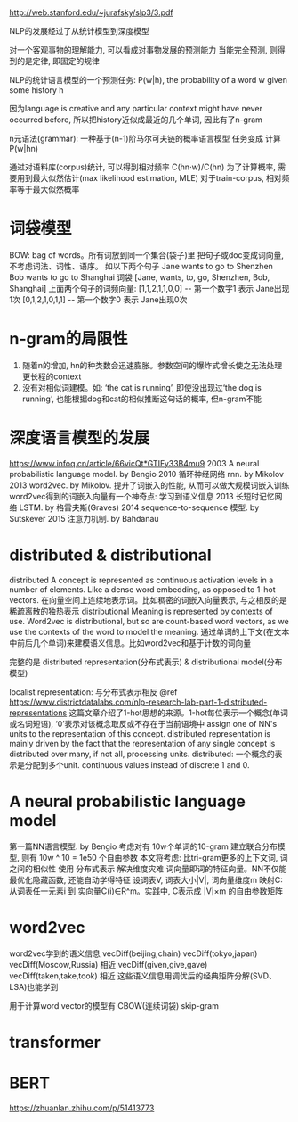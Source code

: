 #
http://web.stanford.edu/~jurafsky/slp3/3.pdf

NLP的发展经过了从统计模型到深度模型

对一个客观事物的理解能力, 可以看成对事物发展的预测能力
当能完全预测, 则得到的是定律, 即固定的规律

NLP的统计语言模型的一个预测任务: P(w|h), the probability of a word w given some history h

因为language is creative and any particular context might have never occurred before,
所以把history近似成最近的几个单词, 因此有了n-gram

n元语法(grammar): 一种基于(n-1)阶马尔可夫链的概率语言模型
任务变成 计算P(w|hn)

通过对语料库(corpus)统计, 可以得到相对频率 C(hn·w)/C(hn)
为了计算概率, 需要用到最大似然估计(max likelihood estimation, MLE)
对于train-corpus, 相对频率等于最大似然概率


# 词袋模型
BOW: bag of words。所有词放到同一个集合(袋子)里
把句子或doc变成词向量, 不考虑词法、词性、语序。
如以下两个句子
  Jane wants to go to Shenzhen
  Bob wants to go to Shanghai
词袋
  [Jane, wants, to, go, Shenzhen, Bob, Shanghai]
上面两个句子的词频向量: 
  [1,1,2,1,1,0,0]    -- 第一个数字1 表示 Jane出现1次
  [0,1,2,1,0,1,1]    -- 第一个数字0 表示 Jane出现0次


# n-gram的局限性
1. 随着n的增加, hn的种类数会迅速膨胀。参数空间的爆炸式增长使之无法处理更长程的context
2. 没有对相似词建模。如: ‘the cat is running’, 即使没出现过‘the dog is running’, 也能根据dog和cat的相似推断这句话的概率, 但n-gram不能


# 深度语言模型的发展
https://www.infoq.cn/article/66vicQt*GTIFy33B4mu9
2003 A neural probabilistic language model. by Bengio
2010 循环神经网络 rnn. by Mikolov
2013 word2vec. by Mikolov. 提升了词嵌入的性能, 从而可以做大规模词嵌入训练
  word2vec得到的词嵌入向量有一个神奇点: 学习到语义信息
2013 长短时记忆网络 LSTM. by 格雷夫斯(Graves)
2014 sequence-to-sequence 模型. by Sutskever
2015 注意力机制. by Bahdanau


# distributed & distributional
distributed
  A concept is represented as continuous activation levels in a number of elements. Like a dense word embedding, as opposed to 1-hot vectors.
  在向量空间上连续地表示词。比如稠密的词嵌入向量表示, 与之相反的是稀疏离散的独热表示
distributional
  Meaning is represented by contexts of use. Word2vec is distributional, but so are count-based word vectors, as we use the contexts of the word to model the meaning.
  通过单词的上下文(在文本中前后几个单词)来建模语义信息。比如word2vec和基于计数的词向量

完整的是 distributed representation(分布式表示) & distributional model(分布模型)

localist representation: 与分布式表示相反
@ref https://www.districtdatalabs.com/nlp-research-lab-part-1-distributed-representations
这篇文章介绍了1-hot思想的来源。1-hot每位表示一个概念(单词或名词短语), ‘0’表示对该概念取反或不存在于当前语境中
  assign one of NN's units to the representation of this concept.
  distributed representation is mainly driven by the fact that the representation of any single concept is distributed over many, if not all, processing units.
  distributed: 一个概念的表示是分配到多个unit. continuous values instead of discrete 1 and 0.


# A neural probabilistic language model
第一篇NN语言模型. by Bengio
考虑对有 10w个单词的10-gram 建立联合分布模型, 则有 10w ^ 10 = 1e50 个自由参数
本文将考虑: 比tri-gram更多的上下文词, 词之间的相似性
使用 分布式表示 解决维度灾难
词向量即词的特征向量。NN不仅能最优化隐藏函数, 还能自动学得特征
设词表V, 词表大小|V|, 词向量维度m
映射C: 从词表任一元素i 到 实向量C(i)∈R^m。实践中, C表示成 |V|×m 的自由参数矩阵


# word2vec
word2vec学到的语义信息
  vecDiff(beijing,chain) vecDiff(tokyo,japan) vecDiff(Moscow,Russia) 相近
  vecDiff(given,give,gave) vecDiff(taken,take,took) 相近
这些语义信息用调优后的经典矩阵分解(SVD、LSA)也能学到

用于计算word vector的模型有 CBOW(连续词袋) skip-gram


# transformer


# BERT
https://zhuanlan.zhihu.com/p/51413773